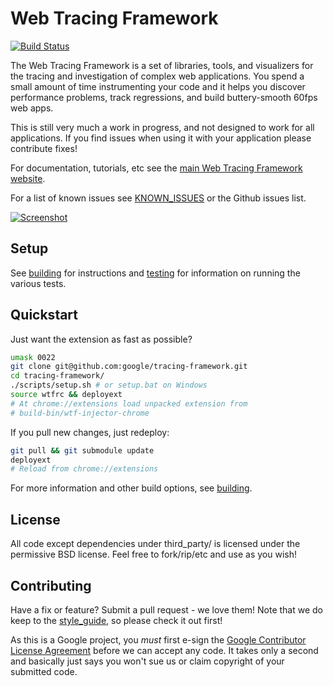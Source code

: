 Web Tracing Framework
================================================================================

[![Build Status](https://travis-ci.org/google/tracing-framework.png)](https://travis-ci.org/google/tracing-framework)

The Web Tracing Framework is a set of libraries, tools, and visualizers for
the tracing and investigation of complex web applications. You spend a small
amount of time instrumenting your code and it helps you discover performance
problems, track regressions, and build buttery-smooth 60fps web apps.

This is still very much a work in progress, and not designed to work for all
applications. If you find issues when using it with your application please
contribute fixes!

For documentation, tutorials, etc see the [main Web Tracing Framework website](http://google.github.io/tracing-framework/).

For a list of known issues see [KNOWN_ISSUES](https://github.com/google/tracing-framework/blob/master/KNOWN_ISSUES.md)
or the Github issues list.

[![Screenshot](https://raw.github.com/google/tracing-framework/master/docs/assets/screenshot-1.png)](http://google.github.io/tracing-framework/)

## Setup

See [building](https://github.com/google/tracing-framework/blob/master/docs/building.md) for instructions and
[testing](https://github.com/google/tracing-framework/blob/master/docs/testing.md) for information on running the various tests.

## Quickstart

Just want the extension as fast as possible?

```bash
umask 0022
git clone git@github.com:google/tracing-framework.git
cd tracing-framework/
./scripts/setup.sh # or setup.bat on Windows
source wtfrc && deployext
# At chrome://extensions load unpacked extension from
# build-bin/wtf-injector-chrome
```

If you pull new changes, just redeploy:

```bash
git pull && git submodule update
deployext
# Reload from chrome://extensions
```

For more information and other build options, see [building](https://github.com/google/tracing-framework/blob/master/docs/building.md).

## License

All code except dependencies under third_party/ is licensed under the permissive BSD license. Feel free to fork/rip/etc and use as you wish!

## Contributing

Have a fix or feature? Submit a pull request - we love them!
Note that we do keep to the [style_guide](https://github.com/google/tracing-framework/blob/master/docs/style_guide.md),
so please check it out first!

As this is a Google project, you *must* first e-sign the
[Google Contributor License Agreement](http://code.google.com/legal/individual-cla-v1.0.html) before we can accept any
code. It takes only a second and basically just says you won't sue us or claim
copyright of your submitted code.
